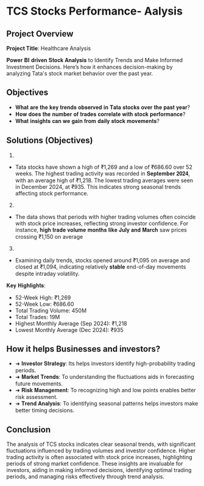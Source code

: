 # TCS Stocks Performance- Aalysis

## Project Overview

**Project Title**: Healthcare Analysis 


𝐏𝐨𝐰𝐞𝐫 𝐁𝐈 𝐝𝐫𝐢𝐯𝐞𝐧 𝐒𝐭𝐨𝐜𝐤 𝐀𝐧𝐚𝐥𝐲𝐬𝐢𝐬 to Identify Trends and Make Informed Investment Decisions. Here’s how it enhances decision-making by analyzing Tata's stock market behavior over the past year.

## Objectives

- 𝐖𝐡𝐚𝐭 𝐚𝐫𝐞 𝐭𝐡𝐞 𝐤𝐞𝐲 𝐭𝐫𝐞𝐧𝐝𝐬 𝐨𝐛𝐬𝐞𝐫𝐯𝐞𝐝 𝐢𝐧 𝐓𝐚𝐭𝐚 𝐬𝐭𝐨𝐜𝐤𝐬 𝐨𝐯𝐞𝐫 𝐭𝐡𝐞 𝐩𝐚𝐬𝐭 𝐲𝐞𝐚𝐫?
- 𝐇𝐨𝐰 𝐝𝐨𝐞𝐬 𝐭𝐡𝐞 𝐧𝐮𝐦𝐛𝐞𝐫 𝐨𝐟 𝐭𝐫𝐚𝐝𝐞𝐬 𝐜𝐨𝐫𝐫𝐞𝐥𝐚𝐭𝐞 𝐰𝐢𝐭𝐡 𝐬𝐭𝐨𝐜𝐤 𝐩𝐞𝐫𝐟𝐨𝐫𝐦𝐚𝐧𝐜𝐞?
- 𝐖𝐡𝐚𝐭 𝐢𝐧𝐬𝐢𝐠𝐡𝐭𝐬 𝐜𝐚𝐧 𝐰𝐞 𝐠𝐚𝐢𝐧 𝐟𝐫𝐨𝐦 𝐝𝐚𝐢𝐥𝐲 𝐬𝐭𝐨𝐜𝐤 𝐦𝐨𝐯𝐞𝐦𝐞𝐧𝐭𝐬?


## Solutions (Objectives)

1.
- Tata stocks have shown a high of ₹1,269 and a low of ₹686.60 over 52 weeks. The highest trading activity was recorded in 𝐒𝐞𝐩𝐭𝐞𝐦𝐛𝐞𝐫 𝟐𝟎𝟐𝟒, with an average high of ₹1,218. The lowest trading averages were seen in December 2024, at ₹935. This indicates strong seasonal trends affecting stock performance.
2.
- The data shows that periods with higher trading volumes often coincide with stock price increases, reflecting strong investor confidence. For instance, 𝐡𝐢𝐠𝐡 𝐭𝐫𝐚𝐝𝐞 𝐯𝐨𝐥𝐮𝐦𝐞 𝐦𝐨𝐧𝐭𝐡𝐬 𝐥𝐢𝐤𝐞 𝐉𝐮𝐥𝐲 𝐚𝐧𝐝 𝐌𝐚𝐫𝐜𝐡 saw prices crossing ₹1,150 on average
3.
- Examining daily trends, stocks opened around ₹1,095 on average and closed at ₹1,094, indicating relatively 𝐬𝐭𝐚𝐛𝐥𝐞 end-of-day movements despite intraday volatility.

𝐊𝐞𝐲 𝐇𝐢𝐠𝐡𝐥𝐢𝐠𝐡𝐭𝐬:

- 52-Week High: ₹1,269
- 52-Week Low: ₹686.60
- Total Trading Volume: 450M
- Total Trades: 19M
- Highest Monthly Average (Sep 2024): ₹1,218
- Lowest Monthly Average (Dec 2024): ₹935

## How it helps Businesses and investors?

- ➜ 𝐈𝐧𝐯𝐞𝐬𝐭𝐨𝐫 𝐒𝐭𝐫𝐚𝐭𝐞𝐠𝐲: Its helps investors identify high-probability trading periods.
- ➜ 𝐌𝐚𝐫𝐤𝐞𝐭 𝐓𝐫𝐞𝐧𝐝𝐬: To understanding the fluctuations aids in forecasting future movements.
- ➜ 𝐑𝐢𝐬𝐤 𝐌𝐚𝐧𝐚𝐠𝐞𝐦𝐞𝐧𝐭: To recognizing high and low points enables better risk assessment.
- ➜ 𝐓𝐫𝐞𝐧𝐝 𝐀𝐧𝐚𝐥𝐲𝐬𝐢𝐬: To identifying seasonal patterns helps investors make better timing decisions.

## Conclusion

The analysis of TCS stocks indicates clear seasonal trends, with significant fluctuations influenced by trading volumes and investor confidence. 
Higher trading activity is often associated with stock price increases, highlighting periods of strong market confidence.
These insights are invaluable for investors, aiding in making informed decisions, 
identifying optimal trading periods, and managing risks effectively through trend analysis.
